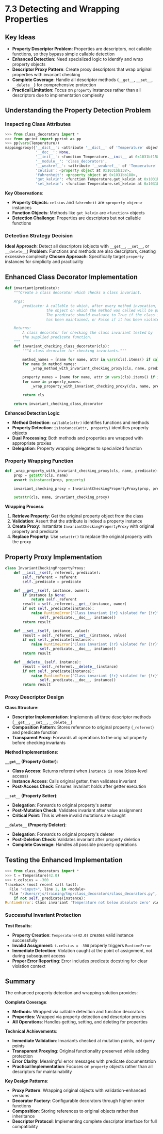 # 7.3 Detecting and Wrapping Properties

## Key Ideas

- **Property Descriptor Problem**: Properties are descriptors, not callable functions, so they bypass simple callable detection
- **Enhanced Detection**: Need specialized logic to identify and wrap property objects
- **Descriptor Proxy Pattern**: Create proxy descriptors that wrap original properties with invariant checking
- **Complete Coverage**: Handle all descriptor methods (`__get__`, `__set__`, `__delete__`) for comprehensive protection
- **Practical Limitation**: Focus on `property` instances rather than all descriptors due to implementation complexity

## Understanding the Property Detection Problem

### Inspecting Class Attributes

```python
>>> from class_decorators import *
>>> from pprint import pprint as pp
>>> pp(vars(Temperature))
mappingproxy({'__dict__': <attribute '__dict__' of 'Temperature' objects>,
              '__doc__': None,
              '__init__': <function Temperature.__init__ at 0x1031bf158>,
              '__module__': 'class_decorators',
              '__weakref__': <attribute '__weakref__' of 'Temperature' objects>,
              'celsius': <property object at 0x1031bb138>,
              'fahrenheit': <property object at 0x1031bb188>,
              'get_kelvin': <function Temperature.get_kelvin at 0x1031bf620>,
              'set_kelvin': <function Temperature.set_kelvin at 0x1031bf598>})
```

**Key Observations**:
- **Property Objects**: `celsius` and `fahrenheit` are `<property object>` instances
- **Function Objects**: Methods like `get_kelvin` are `<function>` objects
- **Detection Challenge**: Properties are descriptors but not callable functions

### Detection Strategy Decision

**Ideal Approach**: Detect all descriptors (objects with `__get__`, `__set__`, or `__delete__`)
**Problem**: Functions and methods are also descriptors, creating excessive complexity
**Chosen Approach**: Specifically target `property` instances for simplicity and practicality

## Enhanced Class Decorator Implementation

```python
def invariant(predicate):
    """Create a class decorator which checks a class invariant.

    Args:
        predicate: A callable to which, after every method invocation,
                   the object on which the method was called will be passed.
                   The predicate should evaluate to True if the class invariant
                   has been maintained, or False if it has been violated.

    Returns:
        A class decorator for checking the class invariant tested by
        the supplied predicate function.
    """
    def invariant_checking_class_decorator(cls):
        """A class decorator for checking invariants."""

        method_names = [name for name, attr in vars(cls).items() if callable(attr)]
        for name in method_names:
            _wrap_method_with_invariant_checking_proxy(cls, name, predicate)

        property_names = [name for name, attr in vars(cls).items() if isinstance(attr, property)]
        for name in property_names:
            _wrap_property_with_invariant_checking_proxy(cls, name, predicate)

        return cls

    return invariant_checking_class_decorator
```

**Enhanced Detection Logic**:
- **Method Detection**: `callable(attr)` identifies functions and methods
- **Property Detection**: `isinstance(attr, property)` identifies property objects
- **Dual Processing**: Both methods and properties are wrapped with appropriate proxies
- **Delegation**: Property wrapping delegates to specialized function

### Property Wrapping Function

```python
def _wrap_property_with_invariant_checking_proxy(cls, name, predicate):
    prop = getattr(cls, name)
    assert isinstance(prop, property)

    invariant_checking_proxy = InvariantCheckingPropertyProxy(prop, predicate)

    setattr(cls, name, invariant_checking_proxy)
```

**Wrapping Process**:
1. **Retrieve Property**: Get the original property object from the class
2. **Validation**: Assert that the attribute is indeed a property instance
3. **Create Proxy**: Instantiate `InvariantCheckingPropertyProxy` with original property and predicate
4. **Replace Property**: Use `setattr()` to replace the original property with the proxy

## Property Proxy Implementation

```python
class InvariantCheckingPropertyProxy:
    def __init__(self, referent, predicate):
        self._referent = referent
        self._predicate = predicate

    def __get__(self, instance, owner):
        if instance is None:
            return self._referent
        result = self._referent.__get__(instance, owner)
        if not self._predicate(instance):
            raise RuntimeError("Class invariant {!r} violated for {!r}".format(
                self._predicate.__doc__, instance))
        return result

    def __set__(self, instance, value):
        result = self._referent.__set__(instance, value)
        if not self._predicate(instance):
            raise RuntimeError("Class invariant {!r} violated for {!r}".format(
                self._predicate.__doc__, instance))
        return result

    def __delete__(self, instance):
        result = self._referent.__delete__(instance)
        if not self._predicate(instance):
            raise RuntimeError("Class invariant {!r} violated for {!r}".format(
                self._predicate.__doc__, instance))
        return result
```

### Proxy Descriptor Design

**Class Structure**:
- **Descriptor Implementation**: Implements all three descriptor methods (`__get__`, `__set__`, `__delete__`)
- **Composition Pattern**: Stores reference to original property (`_referent`) and predicate function
- **Transparent Proxy**: Forwards all operations to the original property before checking invariants

**Method Implementations**:

**`__get__` (Property Getter)**:
- **Class Access**: Returns referent when `instance is None` (class-level access)
- **Instance Access**: Calls original getter, then validates invariant
- **Post-Access Check**: Ensures invariant holds after getter execution

**`__set__` (Property Setter)**:
- **Delegation**: Forwards to original property's setter
- **Post-Mutation Check**: Validates invariant after value assignment
- **Critical Point**: This is where invalid mutations are caught

**`__delete__` (Property Deleter)**:
- **Delegation**: Forwards to original property's deleter
- **Post-Deletion Check**: Validates invariant after property deletion
- **Complete Coverage**: Handles all possible property operations

## Testing the Enhanced Implementation

```python
>>> from class_decorators import *
>>> t = Temperature(42.0)
>>> t.celsius = -300
Traceback (most recent call last):
  File "<input>", line 1, in <module>
  File "/Users/rjs/training/tmp/class_decorators/class_decorators.py", line 76, in __set__
    if not self._predicate(instance):
RuntimeError: Class invariant 'Temperature not below absolute zero' violated for <class_decorators.Temperature object at ...
```

### Successful Invariant Protection

**Test Results**:
- **Property Creation**: `Temperature(42.0)` creates valid instance successfully
- **Invalid Assignment**: `t.celsius = -300` properly triggers `RuntimeError`
- **Immediate Detection**: Violation caught at the point of assignment, not during subsequent access
- **Proper Error Reporting**: Error includes predicate docstring for clear violation context

## Summary

The enhanced property detection and wrapping solution provides:

**Complete Coverage**:
- **Methods**: Wrapped via callable detection and function decorators
- **Properties**: Wrapped via property detection and descriptor proxies
- **All Operations**: Handles getting, setting, and deleting for properties

**Technical Achievements**:
- **Immediate Validation**: Invariants checked at mutation points, not query points
- **Transparent Proxying**: Original functionality preserved while adding protection
- **Error Clarity**: Meaningful error messages with predicate documentation
- **Practical Implementation**: Focuses on `property` objects rather than all descriptors for maintainability

**Key Design Patterns**:
- **Proxy Pattern**: Wrapping original objects with validation-enhanced versions
- **Decorator Factory**: Configurable decorators through higher-order functions
- **Composition**: Storing references to original objects rather than inheritance
- **Descriptor Protocol**: Implementing complete descriptor interface for full compatibility
